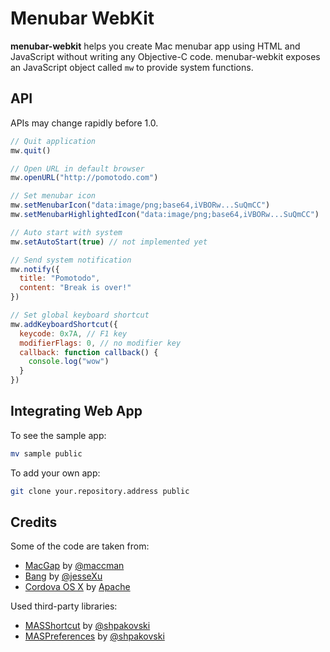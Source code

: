 # Menubar WebKit

**menubar-webkit** helps you create Mac menubar app using HTML and JavaScript without writing any Objective-C code. menubar-webkit exposes an JavaScript object called ``mw`` to provide system functions.

## API

APIs may change rapidly before 1.0.

```JavaScript
// Quit application
mw.quit()

// Open URL in default browser
mw.openURL("http://pomotodo.com")

// Set menubar icon
mw.setMenubarIcon("data:image/png;base64,iVBORw...SuQmCC")
mw.setMenubarHighlightedIcon("data:image/png;base64,iVBORw...SuQmCC")

// Auto start with system
mw.setAutoStart(true) // not implemented yet

// Send system notification
mw.notify({
  title: "Pomotodo",
  content: "Break is over!"
})

// Set global keyboard shortcut
mw.addKeyboardShortcut({
  keycode: 0x7A, // F1 key
  modifierFlags: 0, // no modifier key
  callback: function callback() {
    console.log("wow")
  }
})
```

## Integrating Web App

To see the sample app:

```bash
mv sample public
```

To add your own app:

```bash
git clone your.repository.address public
```

## Credits

Some of the code are taken from:

* [MacGap](https://github.com/maccman/macgap) by [@maccman](https://github.com/maccman)
* [Bang](https://github.com/jesseXu/Bang) by [@jesseXu](https://github.com/jesseXu)
* [Cordova OS X](https://github.com/apache/cordova-osx) by [Apache](http://www.apache.org)

Used third-party libraries:

* [MASShortcut](https://github.com/shpakovski/MASShortcut) by [@shpakovski](https://github.com/shpakovski)
* [MASPreferences](https://github.com/shpakovski/MASPreferences) by [@shpakovski](https://github.com/shpakovski)
